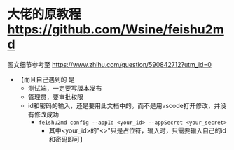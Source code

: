 # 大佬的原教程 https://github.com/Wsine/feishu2md

图文细节参考至
https://www.zhihu.com/question/590842712?utm_id=0 

- 【而且自己遇到的 是
  - 测试端，一定要写版本发布
  - 管理员，要审批权限
  - id和密码的输入，还是要用此文档中的。而不是用vscode打开修改，并没有修改成功
    - `feishu2md config --appId <your_id> --appSecret <your_secret>` 
      - 其中<your_id>的"<>"只是占位符，输入时，只需要输入自己的id和密码即可】

